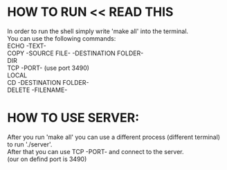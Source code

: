 # HOW TO RUN << READ THIS 
In order to run the shell simply write 'make all' into the terminal. <br>
You can use the following commands: <br>
ECHO -TEXT- <br>
COPY -SOURCE FILE- -DESTINATION FOLDER- <br>
DIR <br>
TCP -PORT- (use port 3490) <br>
LOCAL  <br>
CD -DESTINATION FOLDER- <br>
DELETE -FILENAME- <br>

# HOW TO USE SERVER:
After you run 'make all' you can use a different process (different terminal) to run './server'. <br>
After that you can use TCP -PORT- and connect to the server. <br> (our on defind port is 3490)
